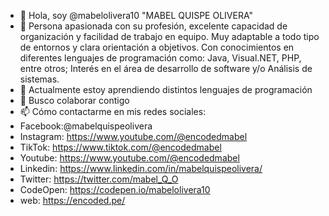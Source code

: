 - 👋 Hola, soy @mabelolivera10 "MABEL QUISPE OLIVERA"
- 👀 Persona apasionada con su profesión, excelente capacidad de organización y facilidad de trabajo en equipo. Muy adaptable a todo tipo de entornos y clara orientación a objetivos. Con conocimientos en diferentes lenguajes de programación como: Java, Visual.NET, PHP, entre otros; Interés en el área de desarrollo de software y/o Análisis de sistemas.
- 🌱 Actualmente estoy aprendiendo distintos lenguajes de programación
- 💞️ Busco colaborar contigo
- 📫 Cómo contactarme en mis redes sociales:
- Facebook:@mabelquispeolivera
- Instagram: https://www.youtube.com/@encodedmabel
- TikTok: https://www.tiktok.com/@encodedmabel
- Youtube: https://www.youtube.com/@encodedmabel
- Linkedin: https://www.linkedin.com/in/mabelquispeolivera/
- Twitter: https://twitter.com/mabel_Q_O
- CodeOpen: https://codepen.io/mabelolivera10
- web: https://encoded.pe/
